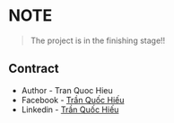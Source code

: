 # NOTE
> The project is in the finishing stage!!

## Contract

- Author - Tran Quoc Hieu
- Facebook - [Trần Quốc Hiếu](https://www.facebook.com/tranquoc.hieu.1601)
- Linkedin - [Trần Quốc Hiếu](https://www.linkedin.com/in/hieu-tran-9b2865229/)

